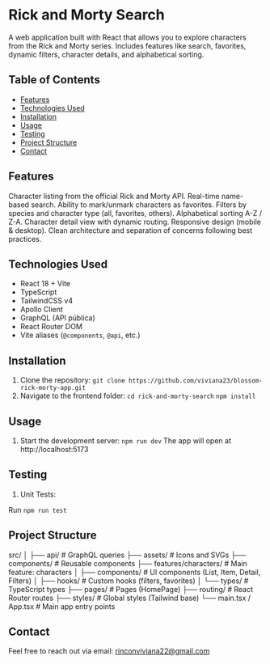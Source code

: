 # Rick and Morty Search

A web application built with React that allows you to explore characters from the Rick and Morty series. Includes features like search, favorites, dynamic filters, character details, and alphabetical sorting.


## Table of Contents

- [Features](#features)
- [Technologies Used](#technologies-used)
- [Installation](#installation)
- [Usage](#usage)
- [Testing](#testing)
- [Project Structure](#project-structure)
- [Contact](#contact)

## Features
Character listing from the official Rick and Morty API.
Real-time name-based search.
Ability to mark/unmark characters as favorites.
Filters by species and character type (all, favorites, others).
Alphabetical sorting A-Z / Z-A.
Character detail view with dynamic routing.
Responsive design (mobile & desktop).
Clean architecture and separation of concerns following best practices.

## Technologies Used

- React 18 + Vite
- TypeScript
- TailwindCSS v4
- Apollo Client
- GraphQL (API pública)
- React Router DOM
- Vite aliases (`@components`, `@api`, etc.)

## Installation

1.  Clone the repository: `git clone https://github.com/viviana23/blossom-rick-morty-app.git`
2.  Navigate to the frontend folder:
    `cd rick-and-morty-search`
    `npm install`

## Usage

1.  Start the development server: `npm run dev`
   The app will open at http://localhost:5173

## Testing

1. Unit Tests:

Run `npm run test `


## Project Structure

src/
│
├── api/                      # GraphQL queries
├── assets/                   # Icons and SVGs
├── components/               # Reusable components
├── features/characters/      # Main feature: characters
│   ├── components/           # UI components (List, Item, Detail, Filters)
│   ├── hooks/                # Custom hooks (filters, favorites)
│   └── types/                # TypeScript types
├── pages/                    # Pages (HomePage)
├── routing/                  # React Router routes
├── styles/                   # Global styles (Tailwind base)
└── main.tsx / App.tsx        # Main app entry points


## Contact
Feel free to reach out via email: rinconviviana22@gmail.com


